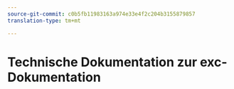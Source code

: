 ```yaml
---
source-git-commit: c0b5fb11983163a974e33e4f2c204b3155879857
translation-type: tm+mt

---
```


# Technische Dokumentation zur exc-Dokumentation
